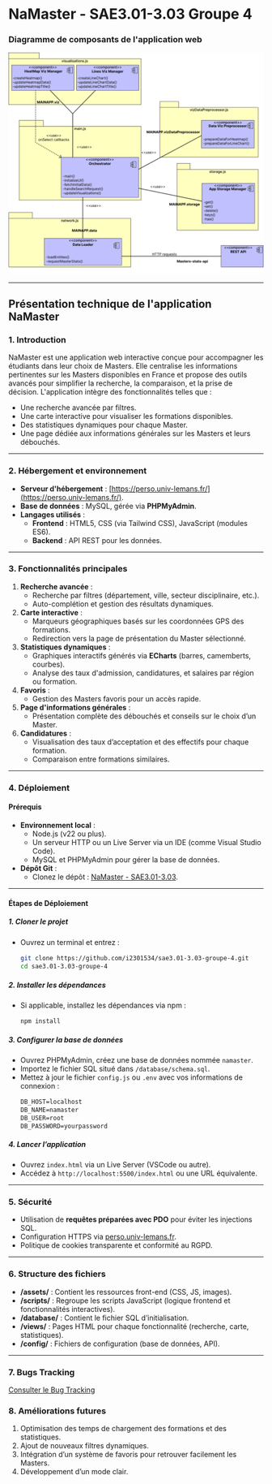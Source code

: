 # NaMaster - SAE3.01-3.03 Groupe 4

### Diagramme de composants de l'application web
![Diagramme de composants](assets/images/Diagramme_de_composants.png)

---

## Présentation technique de l'application **NaMaster**

### **1. Introduction**
NaMaster est une application web interactive conçue pour accompagner les étudiants dans leur choix de Masters. Elle centralise les informations pertinentes sur les Masters disponibles en France et propose des outils avancés pour simplifier la recherche, la comparaison, et la prise de décision. L'application intègre des fonctionnalités telles que :
- Une recherche avancée par filtres.
- Une carte interactive pour visualiser les formations disponibles.
- Des statistiques dynamiques pour chaque Master.
- Une page dédiée aux informations générales sur les Masters et leurs débouchés.

---

### **2. Hébergement et environnement**
- **Serveur d'hébergement** : [https://perso.univ-lemans.fr/](https://perso.univ-lemans.fr/).
- **Base de données** : MySQL, gérée via **PHPMyAdmin**.
- **Langages utilisés** :
  - **Frontend** : HTML5, CSS (via Tailwind CSS), JavaScript (modules ES6).
  - **Backend** : API REST pour les données.

---

### **3. Fonctionnalités principales**
1. **Recherche avancée** :
   - Recherche par filtres (département, ville, secteur disciplinaire, etc.).
   - Auto-complétion et gestion des résultats dynamiques.
2. **Carte interactive** :
   - Marqueurs géographiques basés sur les coordonnées GPS des formations.
   - Redirection vers la page de présentation du Master sélectionné.
3. **Statistiques dynamiques** :
   - Graphiques interactifs générés via **ECharts** (barres, camemberts, courbes).
   - Analyse des taux d'admission, candidatures, et salaires par région ou formation.
4. **Favoris** :
   - Gestion des Masters favoris pour un accès rapide.
5. **Page d'informations générales** :
   - Présentation complète des débouchés et conseils sur le choix d’un Master.
6. **Candidatures** :
   - Visualisation des taux d’acceptation et des effectifs pour chaque formation.
   - Comparaison entre formations similaires.

---

### **4. Déploiement**

#### **Prérequis**
- **Environnement local** :
  - Node.js (v22 ou plus).
  - Un serveur HTTP ou un Live Server via un IDE (comme Visual Studio Code).
  - MySQL et PHPMyAdmin pour gérer la base de données.
- **Dépôt Git** :
  - Clonez le dépôt : [NaMaster - SAE3.01-3.03](https://github.com/i2301534/sae3.01-3.03-groupe-4).

---

#### **Étapes de Déploiement**

##### 1. **Cloner le projet**
   - Ouvrez un terminal et entrez :
     ```bash
     git clone https://github.com/i2301534/sae3.01-3.03-groupe-4.git
     cd sae3.01-3.03-groupe-4
     ```

##### 2. **Installer les dépendances**
   - Si applicable, installez les dépendances via npm :
     ```bash
     npm install
     ```

##### 3. **Configurer la base de données**
   - Ouvrez PHPMyAdmin, créez une base de données nommée `namaster`.
   - Importez le fichier SQL situé dans `/database/schema.sql`.
   - Mettez à jour le fichier `config.js` ou `.env` avec vos informations de connexion :
     ```
     DB_HOST=localhost
     DB_NAME=namaster
     DB_USER=root
     DB_PASSWORD=yourpassword
     ```

##### 4. **Lancer l’application**
   - Ouvrez `index.html` via un Live Server (VSCode ou autre).
   - Accédez à `http://localhost:5500/index.html` ou une URL équivalente.

---

### **5. Sécurité**
- Utilisation de **requêtes préparées avec PDO** pour éviter les injections SQL.
- Configuration HTTPS via [perso.univ-lemans.fr](https://perso.univ-lemans.fr/).
- Politique de cookies transparente et conformité au RGPD.

---

### **6. Structure des fichiers**

- **/assets/** : Contient les ressources front-end (CSS, JS, images).
- **/scripts/** : Regroupe les scripts JavaScript (logique frontend et fonctionnalités interactives).
- **/database/** : Contient le fichier SQL d’initialisation.
- **/views/** : Pages HTML pour chaque fonctionnalité (recherche, carte, statistiques).
- **/config/** : Fichiers de configuration (base de données, API).

---
### **7. Bugs Tracking**
[Consulter le Bug Tracking](assets/images/Bugs_Tracking.pdf)

### **8. Améliorations futures**
1. Optimisation des temps de chargement des formations et des statistiques.
2. Ajout de nouveaux filtres dynamiques.
3. Intégration d’un système de favoris pour retrouver facilement les Masters.
4. Développement d’un mode clair.
